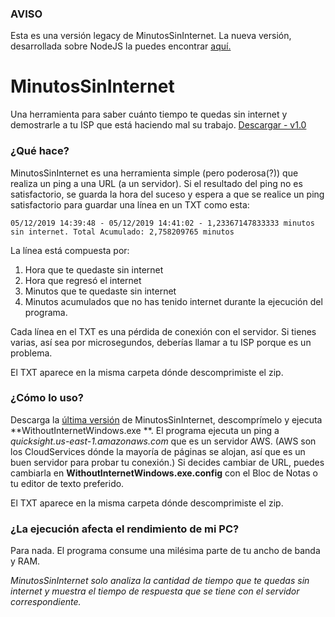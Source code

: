 ### AVISO
Esta es una versión legacy de MinutosSinInternet. La nueva versión, desarrollada sobre NodeJS la puedes encontrar [aquí.](https://github.com/hugobullont/MinutosSinInternet)

# MinutosSinInternet
Una herramienta para saber cuánto tiempo te quedas sin internet y demostrarle a tu ISP que está haciendo mal su trabajo.
[Descargar - v1.0](https://github.com/hugobullont/MinutosSinInternet/releases/download/v1.0/MinutosSinInternet-v1.0.zip "Descargar - v1.0")

### ¿Qué hace?
MinutosSinInternet es una herramienta simple (pero poderosa(?)) que realiza un ping a una URL (a un servidor).  Si el resultado del ping no es satisfactorio, se guarda la hora del suceso y espera a que se realice un ping satisfactorio para guardar una línea en un TXT como esta:

`05/12/2019 14:39:48 - 05/12/2019 14:41:02 - 1,23367147833333 minutos sin internet. Total Acumulado: 2,758209765 minutos`

La línea está compuesta por: 
1. Hora que te quedaste sin internet
2. Hora que regresó el internet 
3. Minutos que te quedaste sin internet
4. Minutos acumulados que no has tenido internet durante la ejecución del programa.

Cada línea en el TXT es una pérdida de conexión con el servidor. Si tienes varias, así sea por microsegundos, deberías llamar a tu ISP porque es un problema.

El TXT aparece en la misma carpeta dónde descomprimiste el zip.

### ¿Cómo lo uso?
Descarga la [última versión](https://github.com/hugobullont/MinutosSinInternet/releases/download/v1.0/MinutosSinInternet-v1.0.zip "Descargar - v1.0") de MinutosSinInternet, descomprímelo y ejecuta **WithoutInternetWindows.exe **. El programa ejecuta un ping a *quicksight.us-east-1.amazonaws.com*  que es un servidor AWS. (AWS son los CloudServices dónde la mayoría de páginas se alojan, así que es un buen servidor para probar tu conexión.) Si decides cambiar de URL, puedes cambiarla en **WithoutInternetWindows.exe.config** con el Bloc de Notas o tu editor de texto preferido.

El TXT aparece en la misma carpeta dónde descomprimiste el zip.

### ¿La ejecución afecta el rendimiento de mi PC?
Para nada. El programa consume una milésima parte de tu ancho de banda y RAM. 

*MinutosSinInternet solo analiza la cantidad de tiempo que te quedas sin internet y muestra el tiempo de respuesta que se tiene con el servidor correspondiente.*
